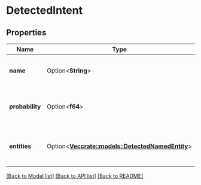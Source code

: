 # DetectedIntent

## Properties

Name | Type | Description | Notes
------------ | ------------- | ------------- | -------------
**name** | Option<**String**> | The name of the detected intent. | [optional][readonly]
**probability** | Option<**f64**> | The probability of the detected intent. | [optional][readonly]
**entities** | Option<[**Vec<crate::models::DetectedNamedEntity>**](DetectedNamedEntity.md)> | The collection of named entities detected. | [optional][readonly]

[[Back to Model list]](../README.md#documentation-for-models) [[Back to API list]](../README.md#documentation-for-api-endpoints) [[Back to README]](../README.md)


